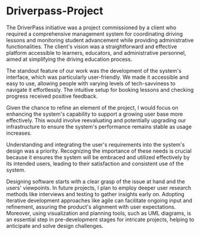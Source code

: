 # Driverpass-Project

The DriverPass initiative was a project commissioned by a client who required a comprehensive management system for coordinating driving lessons and monitoring student advancement while providing administrative functionalities. The client's vision was a straightforward and effective platform accessible to learners, educators, and administrative personnel, aimed at simplifying the driving education process.

The standout feature of our work was the development of the system's interface, which was particularly user-friendly. We made it accessible and easy to use, allowing people with varying levels of tech-savviness to navigate it effortlessly. The intuitive setup for booking lessons and checking progress received positive feedback.

Given the chance to refine an element of the project, I would focus on enhancing the system's capability to support a growing user base more effectively. This would involve reevaluating and potentially upgrading our infrastructure to ensure the system's performance remains stable as usage increases.

Understanding and integrating the user's requirements into the system's design was a priority. Recognizing the importance of these needs is crucial because it ensures the system will be embraced and utilized effectively by its intended users, leading to their satisfaction and consistent use of the system.

Designing software starts with a clear grasp of the issue at hand and the users' viewpoints. In future projects, I plan to employ deeper user research methods like interviews and testing to gather insights early on. Adopting iterative development approaches like agile can facilitate ongoing input and refinement, assuring the product's alignment with user expectations. Moreover, using visualization and planning tools, such as UML diagrams, is an essential step in pre-development stages for intricate projects, helping to anticipate and solve design challenges.
